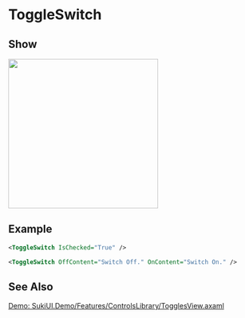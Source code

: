 # ToggleSwitch

## Show

<img src="/controls/inputs/toggleswitch.gif" height="300px" width="300px"/>

## Example

```xml
<ToggleSwitch IsChecked="True" />

<ToggleSwitch OffContent="Switch Off." OnContent="Switch On." />
```

## See Also

[Demo: SukiUI.Demo/Features/ControlsLibrary/TogglesView.axaml](https://github.com/kikipoulet/SukiUI/blob/main/SukiUI.Demo/Features/ControlsLibrary/TogglesView.axaml)